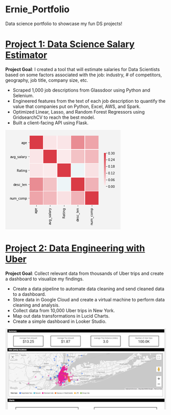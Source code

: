 # Ernie_Portfolio
Data science portfolio to showcase my fun DS projects!

# [Project 1: Data Science Salary Estimator](https://github.com/backfire250/ds_salary_proj)
**Project Goal**:  I created a tool that will estimate salaries for Data Scientists based on some factors associated with the job: industry, # of competitors, geography, job title, company size, etc.
* Scraped 1,000 job descriptions from Glassdoor using Python and Selenium.
* Engineered features from the text of each job description to quantify the value that companies put on Python, Excel, AWS, and Spark. 
* Optimized Linear, Lasso, and Random Forest Regressors using GridsearchCV to reach the best model. 
* Built a client-facing API using Flask.

![](/images/correlation_viz.png)

# [Project 2: Data Engineering with Uber](https://github.com/backfire250/uber_pipeline)
**Project Goal**:  Collect relevant data from thousands of Uber trips and create a dashboard to visualize my findings.
* Create a data pipeline to automate data cleaning and send cleaned data to a dashboard.
* Store data in Google Cloud and create a virtual machine to perform data cleaning and analysis.
* Collect data from 10,000 Uber trips in New York. 
* Map out data transformations in Lucid Charts.
* Create a simple dashboard in Looker Studio.

![](/images/dashboard_screenshot.png)
